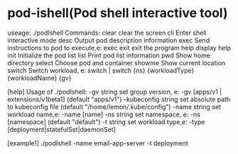 # pod-ishell(Pod shell interactive tool)
useage:
./podIshell 
Commands:
  clear       clear the screen
  cli         Enter shell interactive mode
  desc        Output pod description information
  exec        Send instructions to pod to execute,e: exec <args>
  exit        exit the program
  help        display help
  init        Initialize the pod list
  list        Print pod list information
  pwd         Show home directory
  select      Choose pod and container
  showme      Show current location
  switch      Switch workload, e: switch | switch {ns} {workloadType} {workloadName} {gv}


[help]
Usage of ./podIshell:
  -gv string
    	set group version, e: -gv [apps/v1 | extensions/v1beta1] (default "apps/v1")
  -kubeconfig string
    	set absolute path to kubeconfig file (default "/home/lemon/.kube/config")
  -name string
    	set workload name,e: -name [name]
  -ns string
    	set namespace, e: -ns [namespace] (default "default")
  -t string
    	set workload type,e: -type [deployment|statefulSet|daemonSet]

[example1]
./podIshell -name email-app-server -t deployment
